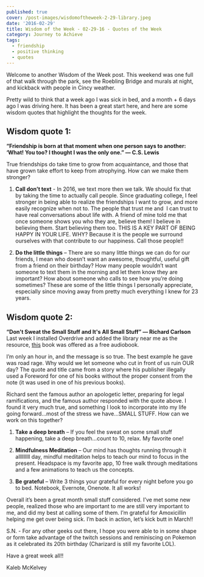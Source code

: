 ```yaml
---
published: true
cover: /post-images/wisdomoftheweek-2-29-library.jpeg
date: '2016-02-29'
title: Wisdom of the Week - 02-29-16 - Quotes of the Week
category: Journey to Achieve
tags:
  - friendship
  - positive thinking
  - quotes
---
```


Welcome to another Wisdom of the Week post. This weekend was one full of that walk through the park, see the Roebling Bridge and murals at night, and kickback with people in Cincy weather.

Pretty wild to think that a week ago I was sick in bed, and a month + 6 days ago I was driving here. It has been a great start here, and here are some wisdom quotes that highlight the thoughts for the week.

## Wisdom quote 1:

**“Friendship is born at that moment when one person says to another: ‘What! You too? I thought I was the only one.” ― C.S. Lewis**

True friendships do take time to grow from acquaintance, and those that have grown take effort to keep from atrophying. How can we make them stronger?

1. **Call don’t text** - In 2016, we text more then we talk. We should fix that by taking the time to actually call people. Since graduating college, I feel stronger in being able to realize the friendships I want to grow, and more easily recognize when not to. The people that trust me and  I can trust to have real conversations about life with. A friend of mine told me that once someone shows you who they are, believe them! I believe in believing them. Start believing them too. THIS IS A KEY PART OF BEING HAPPY IN YOUR LIFE. WHY? Because it is the people we surround ourselves with that contribute to our happiness. Call those people!!

2. **Do the little things** – There are so many little things we can do for our friends, I mean who doesn’t want an awesome, thoughtful, useful gift from a friend on their birthday? How many people wouldn’t want someone to text them in the morning and let them know they are important? How about someone who calls to see how you’re doing sometimes? These are some of the little things I personally appreciate, especially since moving away from pretty much everything I knew for 23 years.

## Wisdom quote 2:

**“Don't Sweat the Small Stuff and It's All Small Stuff” ― Richard Carlson** Last week I installed Overdrive and added the library near me as the resource, [this](http://www.amazon.com/Dont-Sweat-Small-Stuff-Its/dp/0786881852) book was offered as a free audiobook.

I’m only an hour in, and the message is so true. The best example he gave was road rage. Why would we let someone who cut in front of us ruin OUR day? The quote and title came from a story where his publisher illegally used a Foreword for one of his books without the proper consent from the note (it was used in one of his previous books).

Richard sent the famous author an apologetic letter, preparing for legal ramifications, and the famous author responded with the quote above. I found it very much true, and something I look to incorporate into my life going forward…most of the stress we have…SMALL STUFF. How can we work on this together?

1. **Take a deep breath** – If you feel the sweat on some small stuff happening, take a deep breath…count to 10, relax. My favorite one!

2. **Mindfulness Meditation** – Our mind has thoughts running through it alllllllll day, mindful meditation helps to teach our mind to focus in the present. Headspace is my favorite app, 10 free walk through meditations and a few animations to teach us the concepts.

3. **Be grateful** – Write 3 things your grateful for every night before you go to bed. Notebook, Evernote, Onenote. It all works!

Overall it’s been a great month small stuff considered. I’ve met some new people, realized those who are important to me are still very important to me, and did my best at calling some of them. I’m grateful for Amoxicillin helping me get over being sick. I’m back in action, let’s kick butt in March!!

S.N. - For any other geeks out there, I hope you were able to in some shape or form take advantage of the twitch sessions and reminiscing on Pokemon as it celebrated its 20th birthday (Charizard is still my favorite LOL).

Have a great week all!!

Kaleb McKelvey
